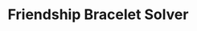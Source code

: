 ---
title: 'Friendship Bracelet Solver'
type: 'personal project'
affiliation:
image:
    url:
    alt:
skills: ['UI/UX', 'Python', 'Algorithm Development']
videoLink: ""
github: "https://github.com/Norange01/FriendshipBraceletSolver"
links: []
linkTitles: []
linkTypes: []
description:
---